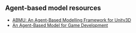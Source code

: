 ## Agent-based model resources

- [ABMU: An Agent-Based Modelling Framework for Unity3D](https://www.sciencedirect.com/science/article/pii/S2352711021000881)
- [An Agent-Based Model for Game Development](https://www.researchgate.net/publication/322158842_An_Agent-Based_Model_for_Game_Development)